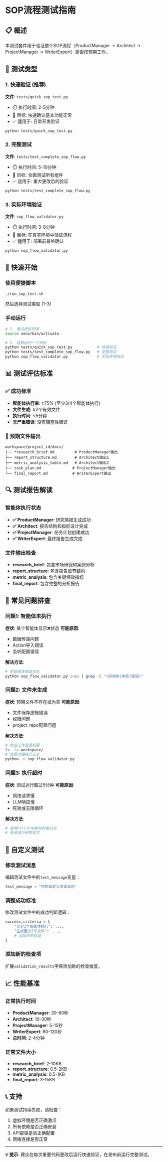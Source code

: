 # SOP流程测试指南

## 📋 概述

本测试套件用于验证整个SOP流程（ProductManager → Architect → ProjectManager → WriterExpert）是否按预期工作。

## 🧪 测试类型

### 1. 快速验证 (推荐) 
**文件**: `tests/quick_sop_test.py`
- ⏱️ 执行时间: 2-5分钟
- 🎯 目标: 快速确认基本功能正常
- ✅ 适用于: 日常开发验证

```bash
python tests/quick_sop_test.py
```

### 2. 完整测试
**文件**: `tests/test_complete_sop_flow.py`  
- ⏱️ 执行时间: 5-10分钟
- 🎯 目标: 全面测试所有组件
- ✅ 适用于: 重大更改后的验证

```bash
python tests/test_complete_sop_flow.py
```

### 3. 实际环境验证
**文件**: `sop_flow_validator.py`
- ⏱️ 执行时间: 3-8分钟  
- 🎯 目标: 在真实环境中验证流程
- ✅ 适用于: 部署前最终确认

```bash
python sop_flow_validator.py
```

## 🚀 快速开始

### 使用便捷脚本
```bash
./run_sop_test.sh
```
然后选择测试类型 (1-3)

### 手动运行
```bash
# 1. 激活虚拟环境
source venv/bin/activate

# 2. 选择运行一个测试
python tests/quick_sop_test.py           # 快速验证
python tests/test_complete_sop_flow.py   # 完整测试  
python sop_flow_validator.py             # 实际环境验证
```

## 📊 测试评估标准

### ✅ 成功标准
- **智能体执行率**: ≥75% (至少3/4个智能体执行)
- **文件生成**: ≥2个有效文件
- **执行时间**: <5分钟
- **无严重错误**: 没有阻塞性错误

### 📄 预期文件输出
```
workspace/project_id/docs/
├── *research_brief.md         # ProductManager输出
├── report_structure.md        # Architect输出1
├── metric_analysis_table.md   # Architect输出2
├── task_plan.md              # ProjectManager输出
└── final_report.md           # WriterExpert输出
```

## 🔍 测试报告解读

### 智能体执行状态
- **✅ ProductManager**: 研究简报生成成功
- **✅ Architect**: 报告结构和指标设计完成
- **✅ ProjectManager**: 任务计划创建成功
- **✅ WriterExpert**: 最终报告生成完成

### 文件输出检查
- **research_brief**: 包含市场研究和案例分析
- **report_structure**: 包含报告章节结构
- **metric_analysis**: 包含关键绩效指标
- **final_report**: 包含完整的分析报告

## 🐛 常见问题排查

### 问题1: 智能体未执行
**症状**: 某个智能体显示❌状态
**可能原因**:
- 数据传递问题
- Action导入错误
- 监听配置错误

**解决方法**:
```bash
# 检查具体错误日志
python sop_flow_validator.py 2>&1 | grep -E "(ERROR|失败|错误)"
```

### 问题2: 文件未生成
**症状**: 预期文件不存在或为空
**可能原因**:
- 文件保存逻辑错误
- 权限问题  
- project_repo配置问题

**解决方法**:
```bash
# 检查工作目录权限
ls -la workspace/
# 查看详细执行日志
python -u sop_flow_validator.py
```

### 问题3: 执行超时
**症状**: 测试运行超过5分钟
**可能原因**:
- 网络请求慢
- LLM响应慢
- 死锁或无限循环

**解决方法**:
```bash
# 使用Ctrl+C中断并检查日志
# 考虑减少研究轮次
```

## 🔧 自定义测试

### 修改测试消息
编辑测试文件中的`test_message`变量：
```python
test_message = "你的自定义测试消息"
```

### 调整成功标准
修改测试文件中的成功判断逻辑：
```python
success_criteria = {
    "至少3个智能体执行": ...,
    "生成至少2个文件": ...,
    # 添加你的标准
}
```

### 添加新的检查项
扩展`validation_results`字典添加新的检查维度。

## 📈 性能基准

### 正常执行时间
- **ProductManager**: 30-60秒
- **Architect**: 10-30秒  
- **ProjectManager**: 5-15秒
- **WriterExpert**: 60-120秒
- **总时间**: 2-4分钟

### 正常文件大小
- **research_brief**: 2-10KB
- **report_structure**: 0.5-2KB
- **metric_analysis**: 0.5-1KB
- **final_report**: 3-15KB

## 📞 支持

如果测试持续失败，请检查：
1. 虚拟环境是否正确激活
2. 所有依赖是否正确安装
3. API密钥是否正确配置
4. 网络连接是否正常

---

**💡 提示**: 建议在每次重要代码更改后运行快速验证，在发布前运行完整测试。